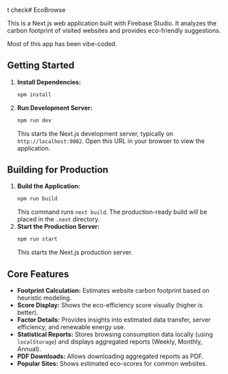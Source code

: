 t check# EcoBrowse

This is a Next.js web application built with Firebase Studio. It analyzes the carbon footprint of visited websites and provides eco-friendly suggestions.

Most of this app has been vibe-coded.

## Getting Started

1.  **Install Dependencies:**
    ```bash
    npm install
    ```
2.  **Run Development Server:**
    ```bash
    npm run dev
    ```
    This starts the Next.js development server, typically on `http://localhost:9002`. Open this URL in your browser to view the application.

## Building for Production

1.  **Build the Application:**
    ```bash
    npm run build
    ```
    This command runs `next build`. The production-ready build will be placed in the `.next` directory.
2.  **Start the Production Server:**
    ```bash
    npm run start
    ```
    This starts the Next.js production server.

## Core Features

-   **Footprint Calculation:** Estimates website carbon footprint based on heuristic modeling.
-   **Score Display:** Shows the eco-efficiency score visually (higher is better).
-   **Factor Details:** Provides insights into estimated data transfer, server efficiency, and renewable energy use.
-   **Statistical Reports:** Stores browsing consumption data locally (using `localStorage`) and displays aggregated reports (Weekly, Monthly, Annual).
-   **PDF Downloads:** Allows downloading aggregated reports as PDF.
-   **Popular Sites:** Shows estimated eco-scores for common websites.
